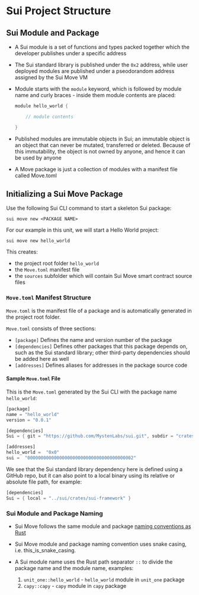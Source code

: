 # Sui Project Structure 

## Sui Module and Package

- A Sui module is a set of functions and types packed together which the developer publishes under a specific address 

- The Sui standard library is published under the `0x2` address, while user deployed modules are published under a pseodorandom address assigned by the Sui Move VM

- Module starts with the `module` keyword, which is followed by module name and curly braces - inside them module contents are placed:

    ```rust
    module hello_world {

        // module contents

    }
    ```

- Published modules are immutable objects in Sui; an immutable object is an object that can never be mutated, transferred or deleted. Because of this immutability, the object is not owned by anyone, and hence it can be used by anyone

- A Move package is just a collection of modules with a manifest file called Move.toml

## Initializing a Sui Move Package

Use the following Sui CLI command to start a skeleton Sui package:

`sui move new <PACKAGE NAME>`

For our example in this unit, we will start a Hello World project:

`sui move new hello_world`

This creates: 
- the project root folder `hello_world`
- the `Move.toml` manifest file
- the `sources` subfolder which will contain Sui Move smart contract source files

### `Move.toml` Manifest Structure

`Move.toml` is the manifest file of a package and is automatically generated in the project root folder. 

`Move.toml` consists of three sections:

- `[package]` Defines the name and version number of the package
- `[dependencies]` Defines other packages that this package depends on, such as the Sui standard library; other third-party dependencies should be added here as well
- `[addresses]` Defines aliases for addresses in the package source code

#### Sample `Move.toml` File

This is the `Move.toml` generated by the Sui CLI with the package name `hello_world`:


```rust
[package]
name = "hello_world"
version = "0.0.1"

[dependencies]
Sui = { git = "https://github.com/MystenLabs/sui.git", subdir = "crates/sui-framework", rev = "devnet" }

[addresses]
hello_world =  "0x0"
sui =  "0000000000000000000000000000000000000002"
```

We see that the Sui standard library dependency here is defined using a GitHub repo, but it can also point to a local binary using its relative or absolute file path, for example:

```rust
[dependencies]
Sui = { local = "../sui/crates/sui-framework" } 
```

### Sui Module and Package Naming

- Sui Move follows the same module and package [naming conventions as Rust](https://rust-lang.github.io/api-guidelines/naming.html)

- Sui Move module and package naming convention uses snake casing, i.e. this_is_snake_casing.

- A Sui module name uses the Rust path separator `::` to divide the package name and the module name, examples:
    1. `unit_one::hello_world` - `hello_world` module in `unit_one` package
    2. `capy::capy` - `capy` module in `capy` package
